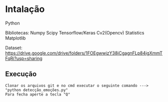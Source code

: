 # Intalação

Python

Bibliotecas:
Numpy
Scipy
Tensorflow/Keras
Cv2(Opencv)
Statistics
Matplotlib

Dataset:
https://drive.google.com/drive/folders/1FOEgwwizY38jCgagnFLp84igXmmTFqRi?usp=sharing

## Execução
    Clonar os arquivos git e no cmd executar o seguinte comando ---> "python detecção_emoções.py"
    Para fecha aperte a tecla "Q"